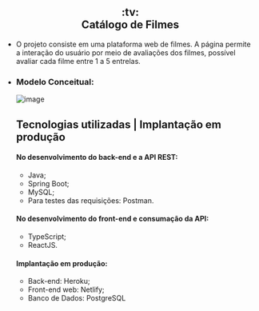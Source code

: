 <h2 align="center">:tv: <br/> Catálogo de Filmes</h2>

  - O projeto consiste em uma plataforma web de filmes. A página permite a interação do usuário por meio de avaliações dos filmes, possível avaliar cada filme entre 1 a 5 entrelas.

- ### Modelo Conceitual:

  ![image](https://github.com/marcosrebelo97/dsmovie-project/assets/37541973/b0917015-1fe8-48dc-910f-e637de7915be)
 
  ## Tecnologias utilizadas | Implantação em produção
  #### No desenvolvimento do back-end e a API REST:
  - Java;
  - Spring Boot;
  - MySQL;
  - Para testes das requisições: Postman.
  #### No desenvolvimento do front-end e consumação da API:
  - TypeScript;
  - ReactJS.
  #### Implantação em produção:
  - Back-end: Heroku;
  - Front-end web: Netlify;
  - Banco de Dados: PostgreSQL  
